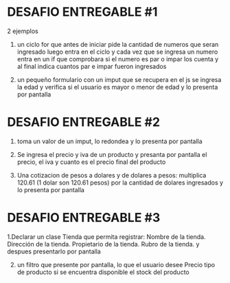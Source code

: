 # DESAFIO ENTREGABLE #1

2 ejemplos 

1. un ciclo for que antes de iniciar pide la cantidad de numeros que
seran ingresado luego entra en el ciclo y cada vez que se ingresa un numero
entra en un if que comprobara si el numero es par o impar los cuenta y al final
indica cuantos par e impar fueron ingresados

2. un pequeño formulario con un imput que se recupera en el js 
se ingresa la edad y verifica si el usuario es mayor o menor de edad y lo
presenta por pantalla

# DESAFIO ENTREGABLE #2

1. toma un valor de un imput, lo redondea y lo presenta por pantalla

2. Se ingresa el precio y iva de un producto y presanta por pantalla el precio, el iva y cuanto es el precio final del producto

3. Una cotizacion de pesos a dolares y de dolares a pesos: multiplica 120.61 (1 dolar son 120.61 pesos) por la cantidad de dolares ingresados y lo presenta por pantalla

# DESAFIO ENTREGABLE #3

1.Declarar un clase Tienda que permita registrar:
Nombre de la tienda.
Dirección de la tienda.
Propietario de la tienda.
Rubro de la tienda.
y despues presentarlo por pantalla

2. un filtro que presente por pantalla, lo que el usuario desee
Precio
tipo de producto
si se encuentra disponible
el stock del producto